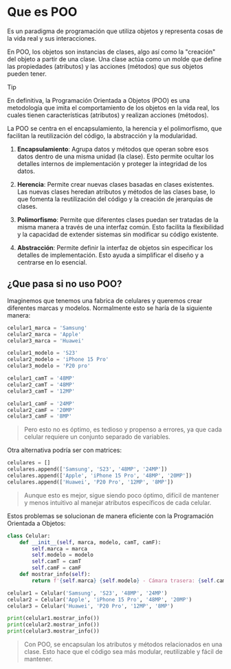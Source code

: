 # Que es POO

Es un paradigma de programación que utiliza objetos y representa cosas de la vida real y sus interacciones.

En POO, los objetos son instancias de clases, algo así como la "creación" del objeto a partir de una clase. Una clase actúa como un molde que define las propiedades (atributos) y las acciones (métodos) que sus objetos pueden tener.

>[!TIP]
>En definitiva, la Programación Orientada a Objetos (POO) es una metodología que imita el comportamiento de los objetos en la vida real, los cuales tienen características (atributos) y realizan acciones (métodos).

La POO se centra en el encapsulamiento, la herencia y el polimorfismo, que facilitan la reutilización del código, la abstracción y la modularidad.

1. **Encapsulamiento**: Agrupa datos y métodos que operan sobre esos datos dentro de una misma unidad (la clase). Esto permite ocultar los detalles internos de implementación y proteger la integridad de los datos.

2. **Herencia**: Permite crear nuevas clases basadas en clases existentes. Las nuevas clases heredan atributos y métodos de las clases base, lo que fomenta la reutilización del código y la creación de jerarquías de clases.

3. **Polimorfismo**: Permite que diferentes clases puedan ser tratadas de la misma manera a través de una interfaz común. Esto facilita la flexibilidad y la capacidad de extender sistemas sin modificar su código existente.

4. **Abstracción**: Permite definir la interfaz de objetos sin especificar los detalles de implementación. Esto ayuda a simplificar el diseño y a centrarse en lo esencial.

## ¿Que pasa si no uso POO?

Imaginemos que tenemos una fabrica de celulares y queremos crear diferentes marcas y modelos. Normalmente esto se haría de la siguiente manera:

```py
celular1_marca = 'Samsung'
celular2_marca = 'Apple'
celular3_marca = 'Huawei'

celular1_modelo = 'S23'
celular2_modelo = 'iPhone 15 Pro'
celular3_modelo = 'P20 pro'

celular1_camT = '48MP'
celular2_camT = '48MP'
celular3_camT = '12MP'

celular1_camF = '24MP'
celular2_camF = '20MP'
celular3_camF = '8MP'
```

> Pero esto no es óptimo, es tedioso y propenso a errores, ya que cada celular requiere un conjunto separado de variables.

Otra alternativa podría ser con matrices:

```py
celulares = []
celulares.append(['Samsung', 'S23', '48MP', '24MP'])
celulares.append(['Apple', 'iPhone 15 Pro', '48MP', '20MP'])
celulares.append(['Huawei', 'P20 Pro', '12MP', '8MP'])

```

> Aunque esto es mejor, sigue siendo poco óptimo, difícil de mantener y menos intuitivo al manejar atributos específicos de cada celular.

Estos problemas se solucionan de manera eficiente con la Programación Orientada a Objetos:

```py
class Celular:
    def __init__(self, marca, modelo, camT, camF):
        self.marca = marca
        self.modelo = modelo
        self.camT = camT
        self.camF = camF
    def mostrar_info(self):
        return f'{self.marca} {self.modelo} - Cámara trasera: {self.camT}, Cámara frontal: {self.camF}'

celular1 = Celular('Samsung', 'S23', '48MP', '24MP')
celular2 = Celular('Apple', 'iPhone 15 Pro', '48MP', '20MP')
celular3 = Celular('Huawei', 'P20 Pro', '12MP', '8MP')

print(celular1.mostrar_info())
print(celular2.mostrar_info())
print(celular3.mostrar_info())
```

>Con POO, se encapsulan los atributos y métodos relacionados en una clase. Esto hace que el código sea más modular, reutilizable y fácil de mantener.
